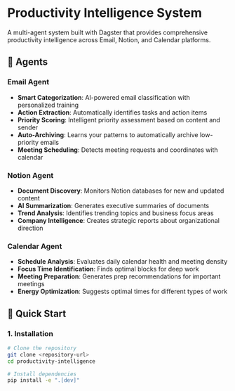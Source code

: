 # Productivity Intelligence System

A multi-agent system built with Dagster that provides comprehensive productivity intelligence across Email, Notion, and Calendar platforms.

## 🤖 Agents

### Email Agent
- **Smart Categorization**: AI-powered email classification with personalized training
- **Action Extraction**: Automatically identifies tasks and action items
- **Priority Scoring**: Intelligent priority assessment based on content and sender
- **Auto-Archiving**: Learns your patterns to automatically archive low-priority emails
- **Meeting Scheduling**: Detects meeting requests and coordinates with calendar

### Notion Agent  
- **Document Discovery**: Monitors Notion databases for new and updated content
- **AI Summarization**: Generates executive summaries of documents
- **Trend Analysis**: Identifies trending topics and business focus areas
- **Company Intelligence**: Creates strategic reports about organizational direction

### Calendar Agent
- **Schedule Analysis**: Evaluates daily calendar health and meeting density
- **Focus Time Identification**: Finds optimal blocks for deep work
- **Meeting Preparation**: Generates prep recommendations for important meetings
- **Energy Optimization**: Suggests optimal times for different types of work

## 🚀 Quick Start

### 1. Installation
```bash
# Clone the repository
git clone <repository-url>
cd productivity-intelligence

# Install dependencies
pip install -e ".[dev]"